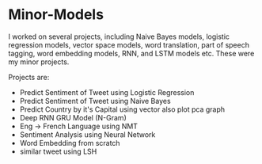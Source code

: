 # Minor-Models
I worked on several projects, including Naive Bayes models, logistic regression models, vector space models, word translation, part of speech tagging, word embedding models, RNN, and LSTM models etc. These were my minor projects.

Projects are:
* Predict Sentiment of Tweet using Logistic Regression
* Predict Sentiment of Tweet using Naive Bayes
* Predict Country by it's Capital using vector also plot pca graph
* Deep RNN GRU Model (N-Gram)
* Eng -> French Language using NMT
* Sentiment Analysis using Neural Network
* Word Embedding from scratch
* similar tweet using LSH
